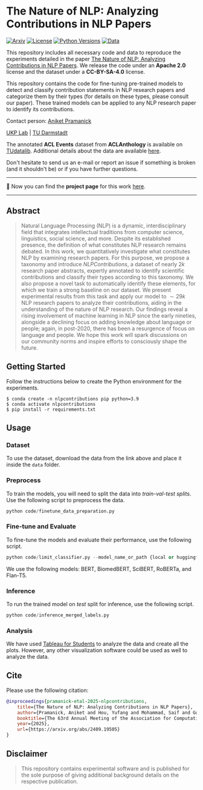 # The Nature of NLP: Analyzing Contributions in NLP Papers

[![Arxiv](https://img.shields.io/badge/Arxiv-2409.19505-red?style=flat&logo=arxiv&logoColor=white)](https://arxiv.org/abs/2409.19505)
[![License](https://img.shields.io/github/license/UKPLab/ukp-project-template)](https://opensource.org/licenses/Apache-2.0)
[![Python Versions](https://img.shields.io/badge/Python-3.9-9cf.svg?style=flat&logo=python&logoColor=white)](https://www.python.org/)
[![Data](https://img.shields.io/badge/TUdatalib-data-blue.svg?logo=data:image/png;base64,iVBORw0KGgoAAAANSUhEUgAAABwAAAAcCAMAAABF0y+mAAAAYFBMVEX////T57m72pG+3Jbp89252Y7J4qrt9eP8/fuEwBiOxDmMwzSdy1eJwimv1HuSxkKQxT2gzV+Cvg6Lwy+hzWCby1Xn8tnN5LDz+eyYyU7R5ral0Gmp0XD6/Pas03a22IlLnOEsAAAAlklEQVR4AdURAxLEMDBo7OzV+v8vz3aHDdZetMaDCSXFDjNKuXjQSaW1sTtij51/ULoQYtoRGcAEs3lWljuiqqraBKjvtMoYDc2RriC2d8qqwwTKQso9Y6Pb4ftTOHAK74j+hRINMZh6iVLAm7AFxhTaahwfC3pspXho5TqEouj0wxAexpc+DH56XBkjrNrhmRBeoHWeLRrpCZsT6Ny/AAAAAElFTkSuQmCC)](https://tudatalib.ulb.tu-darmstadt.de/handle/tudatalib/4678)


This repository includes all necessary code and data to reproduce the experiments detailed in the paper [The Nature of NLP: Analyzing Contributions in NLP Papers](https://arxiv.org/pdf/2409.19505). We release the code under an __Apache 2.0__ license and the dataset under a __CC-BY-SA-4.0__ license. 

This repository contains the code for fine-tuning pre-trained models to detect and classify contribution statements in NLP research papers and categorize them by their types (for details on these types, please consult our paper). These trained models can be applied to any NLP research paper to identify its contributions.


Contact person: [Aniket Pramanick](mailto:aniketpramanick26@gmail.com) 

[UKP Lab](https://www.ukp.tu-darmstadt.de/) | [TU Darmstadt](https://www.tu-darmstadt.de/)

The annotated __ACL Events__ dataset from __ACLAnthology__ is available on [TUdatalib](https://tudatalib.ulb.tu-darmstadt.de/handle/tudatalib/4678).
Additional details about the data are available [here](https://github.com/UKPLab/arxiv-2024-nlp-contributions/blob/main/data/README.md).

Don't hesitate to send us an e-mail or report an issue if something is broken (and it shouldn't be) or if you have further questions.

---

🎉 Now you can find the __project page__ for this work [here](https://ukplab.github.io/acl25-nlp-contributions/).

---

## Abstract
> Natural Language Processing (NLP) is a dynamic, interdisciplinary field that integrates intellectual traditions from computer science, linguistics, social science, and more. Despite its established presence, the definition of what constitutes NLP research remains debated. In this work, we quantitatively investigate what constitutes NLP by examining research papers. For this purpose, we propose a taxonomy and introduce _NLPContributions_, a dataset of nearly $2k$ research paper abstracts, expertly annotated to identify scientific contributions and classify their types according to this taxonomy. We also propose a novel task to automatically identify these elements, for which we train a strong baseline on our dataset. We present experimental results from this task and apply our model to $\sim29k$ NLP research papers to analyze their contributions, aiding in the understanding of the nature of NLP research. Our findings reveal a rising involvement of machine learning in NLP since the early nineties, alongside a declining focus on adding knowledge about language or people; again, in post-2020, there has been a resurgence of focus on language and people. We hope this work will spark discussions on our community norms and inspire efforts to consciously shape the future.


## Getting Started

Follow the instructions below to create the Python environment for the experiments. 

```
$ conda create -n nlpcontributions pip python=3.9 
$ conda activate nlpcontributions
$ pip install -r requirements.txt
```

## Usage

### Dataset

To use the dataset, download the data from the link above and place it inside the `data` folder. 

### Preprocess

To train the models, you will need to split the data into _train-val-test splits_. Use the following script to preprocess the data. 

```py
python code/finetune_data_preparation.py
```

### Fine-tune and Evaluate

To fine-tune the models and evaluate their performance, use the following script. 

```py
python code/limit_classifier.py --model_name_or_path {local or huggingface model path}.
```

We use the following models: BERT, BiomedBERT, SciBERT, RoBERTa, and Flan-T5. 

### Inference

To run the trained model on _test_ split for inference, use the following script. 

```py
python code/inference_merged_labels.py
```

### Analysis

We have used [Tableau for Students](https://www.tableau.com/academic/students) to analyze the data and create all the plots. However, any other visualization software could be used as well to analyze the data. 


## Cite

Please use the following citation:

```bibtex
@inproceedings{pramanick-etal-2025-nlpcontributions,
    title={The Nature of NLP: Analyzing Contributions in NLP Papers},
    author={Pramanick, Aniket and Hou, Yufang and Mohammad, Saif and Gurevych, Iryna},
    booktitle={The 63rd Annual Meeting of the Association for Computational Linguistics},
    year={2025},
    url={https://arxiv.org/abs/2409.19505}    
}
```

## Disclaimer

> This repository contains experimental software and is published for the sole purpose of giving additional background details on the respective publication. 
